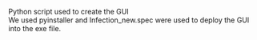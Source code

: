 Python script used to create the GUI  
We used pyinstaller and Infection_new.spec were used to deploy the GUI into the exe file.
